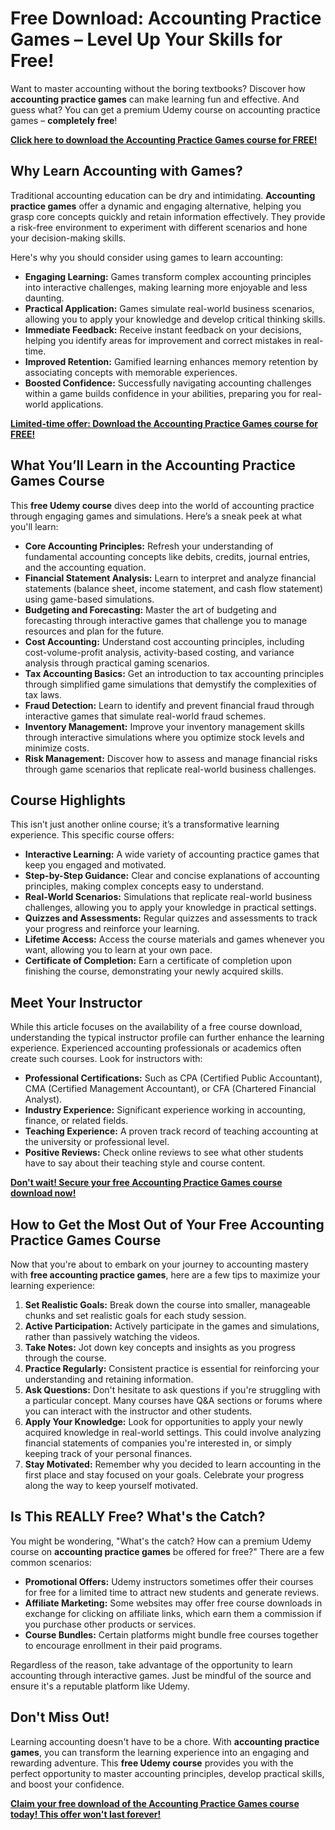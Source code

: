 # Free Download: Accounting Practice Games – Level Up Your Skills for Free!

Want to master accounting without the boring textbooks? Discover how **accounting practice games** can make learning fun and effective. And guess what? You can get a premium Udemy course on accounting practice games – **completely free**!

[**Click here to download the Accounting Practice Games course for FREE!**](https://udemywork.com/accounting-practice-games)

## Why Learn Accounting with Games?

Traditional accounting education can be dry and intimidating. **Accounting practice games** offer a dynamic and engaging alternative, helping you grasp core concepts quickly and retain information effectively. They provide a risk-free environment to experiment with different scenarios and hone your decision-making skills.

Here's why you should consider using games to learn accounting:

*   **Engaging Learning:** Games transform complex accounting principles into interactive challenges, making learning more enjoyable and less daunting.
*   **Practical Application:** Games simulate real-world business scenarios, allowing you to apply your knowledge and develop critical thinking skills.
*   **Immediate Feedback:** Receive instant feedback on your decisions, helping you identify areas for improvement and correct mistakes in real-time.
*   **Improved Retention:** Gamified learning enhances memory retention by associating concepts with memorable experiences.
*   **Boosted Confidence:** Successfully navigating accounting challenges within a game builds confidence in your abilities, preparing you for real-world applications.

[**Limited-time offer: Download the Accounting Practice Games course for FREE!**](https://udemywork.com/accounting-practice-games)

## What You’ll Learn in the Accounting Practice Games Course

This **free Udemy course** dives deep into the world of accounting practice through engaging games and simulations. Here’s a sneak peek at what you'll learn:

*   **Core Accounting Principles:** Refresh your understanding of fundamental accounting concepts like debits, credits, journal entries, and the accounting equation.
*   **Financial Statement Analysis:** Learn to interpret and analyze financial statements (balance sheet, income statement, and cash flow statement) using game-based simulations.
*   **Budgeting and Forecasting:** Master the art of budgeting and forecasting through interactive games that challenge you to manage resources and plan for the future.
*   **Cost Accounting:** Understand cost accounting principles, including cost-volume-profit analysis, activity-based costing, and variance analysis through practical gaming scenarios.
*   **Tax Accounting Basics:** Get an introduction to tax accounting principles through simplified game simulations that demystify the complexities of tax laws.
*   **Fraud Detection:** Learn to identify and prevent financial fraud through interactive games that simulate real-world fraud schemes.
*   **Inventory Management:** Improve your inventory management skills through interactive simulations where you optimize stock levels and minimize costs.
*   **Risk Management:** Discover how to assess and manage financial risks through game scenarios that replicate real-world business challenges.

## Course Highlights

This isn’t just another online course; it’s a transformative learning experience. This specific course offers:

*   **Interactive Learning:** A wide variety of accounting practice games that keep you engaged and motivated.
*   **Step-by-Step Guidance:** Clear and concise explanations of accounting principles, making complex concepts easy to understand.
*   **Real-World Scenarios:** Simulations that replicate real-world business challenges, allowing you to apply your knowledge in practical settings.
*   **Quizzes and Assessments:** Regular quizzes and assessments to track your progress and reinforce your learning.
*   **Lifetime Access:** Access the course materials and games whenever you want, allowing you to learn at your own pace.
*   **Certificate of Completion:** Earn a certificate of completion upon finishing the course, demonstrating your newly acquired skills.

## Meet Your Instructor

While this article focuses on the availability of a free course download, understanding the typical instructor profile can further enhance the learning experience. Experienced accounting professionals or academics often create such courses. Look for instructors with:

*   **Professional Certifications:** Such as CPA (Certified Public Accountant), CMA (Certified Management Accountant), or CFA (Chartered Financial Analyst).
*   **Industry Experience:** Significant experience working in accounting, finance, or related fields.
*   **Teaching Experience:** A proven track record of teaching accounting at the university or professional level.
*   **Positive Reviews:** Check online reviews to see what other students have to say about their teaching style and course content.

[**Don't wait! Secure your free Accounting Practice Games course download now!**](https://udemywork.com/accounting-practice-games)

## How to Get the Most Out of Your Free Accounting Practice Games Course

Now that you're about to embark on your journey to accounting mastery with **free accounting practice games**, here are a few tips to maximize your learning experience:

1.  **Set Realistic Goals:** Break down the course into smaller, manageable chunks and set realistic goals for each study session.
2.  **Active Participation:** Actively participate in the games and simulations, rather than passively watching the videos.
3.  **Take Notes:** Jot down key concepts and insights as you progress through the course.
4.  **Practice Regularly:** Consistent practice is essential for reinforcing your understanding and retaining information.
5.  **Ask Questions:** Don't hesitate to ask questions if you're struggling with a particular concept. Many courses have Q&A sections or forums where you can interact with the instructor and other students.
6.  **Apply Your Knowledge:** Look for opportunities to apply your newly acquired knowledge in real-world settings. This could involve analyzing financial statements of companies you're interested in, or simply keeping track of your personal finances.
7.  **Stay Motivated:** Remember why you decided to learn accounting in the first place and stay focused on your goals. Celebrate your progress along the way to keep yourself motivated.

## Is This REALLY Free? What's the Catch?

You might be wondering, "What's the catch? How can a premium Udemy course on **accounting practice games** be offered for free?" There are a few common scenarios:

*   **Promotional Offers:** Udemy instructors sometimes offer their courses for free for a limited time to attract new students and generate reviews.
*   **Affiliate Marketing:** Some websites may offer free course downloads in exchange for clicking on affiliate links, which earn them a commission if you purchase other products or services.
*   **Course Bundles:** Certain platforms might bundle free courses together to encourage enrollment in their paid programs.

Regardless of the reason, take advantage of the opportunity to learn accounting through interactive games. Just be mindful of the source and ensure it's a reputable platform like Udemy.

## Don't Miss Out!

Learning accounting doesn't have to be a chore. With **accounting practice games**, you can transform the learning experience into an engaging and rewarding adventure. This **free Udemy course** provides you with the perfect opportunity to master accounting principles, develop practical skills, and boost your confidence.

**[Claim your free download of the Accounting Practice Games course today! This offer won't last forever!](https://udemywork.com/accounting-practice-games)**
